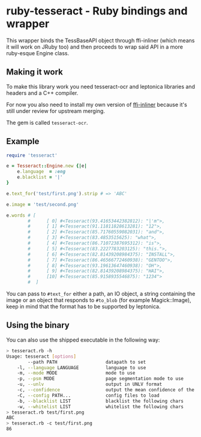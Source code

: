 ruby-tesseract - Ruby bindings and wrapper
==========================================
This wrapper binds the TessBaseAPI object through ffi-inliner (which means it will work on JRuby too)
and then proceeds to wrap said API in a more ruby-esque Engine class.

Making it work
--------------
To make this library work you need tesseract-ocr and leptonica libraries and headers and a C++ compiler.

For now you also need to install my own version of [ffi-inliner](https://github.com/meh/ffi-inliner)
because it's still under review for upstream merging.

The gem is called `tesseract-ocr`.

Example
-------

```ruby
require 'tesseract'

e = Tesseract::Engine.new {|e|
	e.language  = :eng
	e.blacklist = '|'
}

e.text_for('test/first.png').strip # => 'ABC'

e.image = 'test/second.png'

e.words # [
        #      [ 0] #<Tesseract(93.41653442382812): "|'m">,
        #      [ 1] #<Tesseract(91.11811828613281): "12">,
        #      [ 2] #<Tesseract(85.71760559082031): "and">,
        #      [ 3] #<Tesseract(83.4853515625): "what">,
        #      [ 4] #<Tesseract(86.71072387695312): "is">,
        #      [ 5] #<Tesseract(83.2227783203125): "this.">,
        #      [ 6] #<Tesseract(82.81439208984375): "INSTALL">,
        #      [ 7] #<Tesseract(86.46566772460938): "GENTOO">,
        #      [ 8] #<Tesseract(93.19613647460938): "OH">,
        #      [ 9] #<Tesseract(82.81439208984375): "HAI">,
        #      [10] #<Tesseract(85.9158935546875): "1234">
        #  ]
```

You can pass to `#text_for` either a path, an IO object, a string containing the image or
an object that responds to `#to_blob` (for example  Magick::Image), keep in mind that
the format has to be supported by leptonica.

Using the binary
----------------
You can also use the shipped executable in the following way:

```bash
> tesseract.rb -h
Usage: tesseract [options]
        --path PATH                  datapath to set
    -l, --language LANGUAGE          language to use
    -m, --mode MODE                  mode to use
    -p, --psm MODE                   page segmentation mode to use
    -u, --unlv                       output in UNLV format
    -c, --confidence                 output the mean confidence of the recognition
    -C, --config PATH...             config files to load
    -b, --blacklist LIST             blacklist the following chars
    -w, --whitelist LIST             whitelist the following chars
> tesseract.rb test/first.png 
ABC
> tesseract.rb -c test/first.png 
86
```
